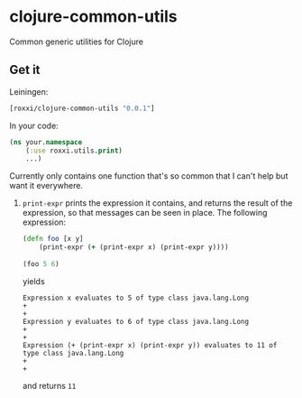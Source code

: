 clojure-common-utils
==========

Common generic utilities for Clojure

Get it
------

Leiningen:
```clojure
[roxxi/clojure-common-utils "0.0.1"]
```

In your code:
```clojure
(ns your.namespace
    (:use roxxi.utils.print)
    ...)
```    
       
Currently only contains one function that's so common that I can't
help but want it everywhere.

1. `print-expr` prints the expression it contains, and returns the
   result of the expression, so that messages can be seen in place. The
   following expression:
    
    ```clojure
    (defn foo [x y]
        (print-expr (+ (print-expr x) (print-expr y))))
        
    (foo 5 6)
    ```
    
    yields
    
    ```log
    Expression x evaluates to 5 of type class java.lang.Long
    +
    +
    Expression y evaluates to 6 of type class java.lang.Long
    +
    +
    Expression (+ (print-expr x) (print-expr y)) evaluates to 11 of type class java.lang.Long
    +
    +    
    ```
    
    and returns `11`
